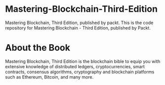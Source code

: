 


# Mastering-Blockchain-Third-Edition
Mastering Blockchain, Third Edition, published by packt.
This is the code repository for Mastering Blockchain - Third Edition, published by Packt.

# About the Book
Mastering Blockchain, Third Edition is the blockchain bible to equip you with extensive knowledge of distributed ledgers, cryptocurrencies, smart contracts, consensus algorithms, cryptography and blockchain platforms such as Ethereum, Bitcoin, and many more.
